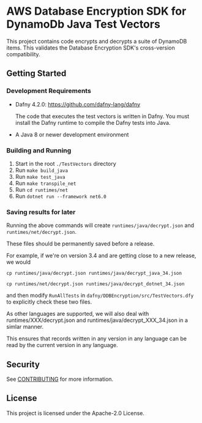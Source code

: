 # AWS Database Encryption SDK for DynamoDb Java Test Vectors

This project contains code encrypts and decrypts a suite of DynamoDB items.
This validates the Database Encryption SDK's cross-version compatibility.

## Getting Started

### Development Requirements

- Dafny 4.2.0: https://github.com/dafny-lang/dafny

  The code that executes the test vectors is written in Dafny.
  You must install the Dafny runtime to compile the Dafny tests into Java.

- A Java 8 or newer development environment

### Building and Running

1. Start in the root `./TestVectors` directory
2. Run `make build_java`
3. Run `make test_java`
4. Run `make transpile_net`
5. Run `cd runtimes/net`
6. Run `dotnet run --framework net6.0`

### Saving results for later

Running the above commands will create `runtimes/java/decrypt.json` and `runtimes/net/decrypt.json`.

These files should be permanently saved before a release.

For example, if we're on version 3.4 and are getting close to a new release, we would

`cp runtimes/java/decrypt.json runtimes/java/decrypt_java_34.json`

`cp runtimes/net/decrypt.json runtimes/java/decrypt_dotnet_34.json`

and then modify `RunAllTests` in `dafny/DDBEncryption/src/TestVectors.dfy` to explicitly check these two files.

As other languages are supported, we will also deal with runtimes/XXX/decrypt.json and runtimes/java/decrypt_XXX_34.json
in a simlar manner.

This ensures that records written in any version in any language can be read by the current version in any language.

## Security

See [CONTRIBUTING](CONTRIBUTING.md#security-issue-notifications) for more information.

## License

This project is licensed under the Apache-2.0 License.
